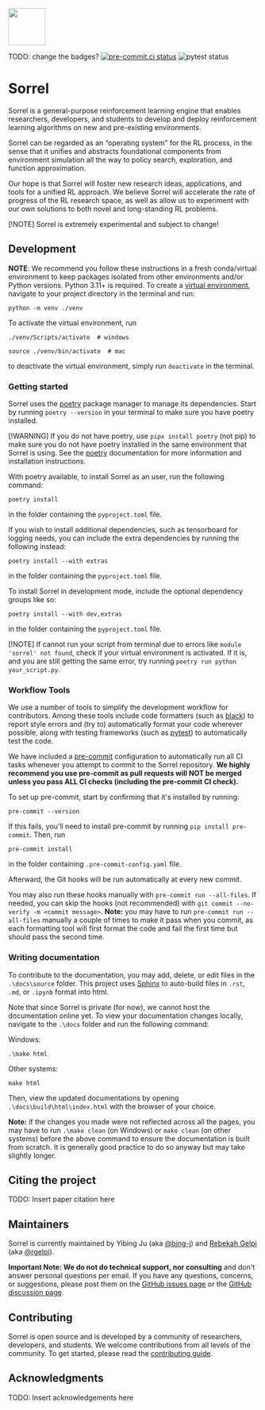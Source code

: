 <img style="width: 75px" src="https://github.com/social-ai-uoft/gem/blob/main/media/gem-pendant.png" />

TODO: change the badges?
[![pre-commit.ci status](https://results.pre-commit.ci/badge/github/social-ai-uoft/sorrel/main.svg)](https://results.pre-commit.ci/latest/github/social-ai-uoft/sorrel/main) ![pytest status](https://github.com/social-ai-uoft/sorrel/workflows/PyTest/badge.svg)

# Sorrel

Sorrel is a general-purpose reinforcement learning engine that enables researchers, developers, and students to 
develop and deploy reinforcement learning algorithms on new and pre-existing environments.

Sorrel can be regarded as an “operating system” for the RL process, in the sense that it unifies and abstracts 
foundational components from environment simulation all the way to policy search, exploration, and function 
approximation.

Our hope is that Sorrel will foster new research ideas, applications, and tools for a unified RL approach. We 
believe Sorrel will accelerate the rate of progress of the RL research space, as well as allow us to experiment 
with our own solutions to both novel and long-standing RL problems.

[!NOTE]
Sorrel is extremely experimental and subject to change!

## Development

**NOTE**: We recommend you follow these instructions in a fresh conda/virtual environment to keep packages isolated 
from other environments and/or Python versions. Python 3.11+ is required. To create a [virtual environment](https://docs.python.org/3/library/venv.html), 
navigate to your project directory in the terminal and run:
```
python -m venv ./venv
```
To activate the virtual environment, run 

```
./venv/Scripts/activate  # windows

source ./venv/bin/activate  # mac
```

to deactivate the virtual environment, simply run ```deactivate``` in the terminal.

### Getting started

Sorrel uses the [poetry](https://python-poetry.org/) package manager to manage its dependencies. Start by 
running ```poetry --version``` in your terminal to make sure you have poetry installed.

[!WARNING]
If you do not have poetry, use ```pipx install poetry``` (not pip) to make sure you do not have poetry installed in the 
same environment that Sorrel is using. 
See the [poetry](https://python-poetry.org/) documentation for more information and 
installation instructions.

With poetry available, to install Sorrel as an user, run the following command:
```
poetry install
```
in the folder containing the ``pyproject.toml`` file.

If you wish to install additional dependencies, such as tensorboard for logging needs, 
you can include the extra dependencies by running the following instead:
```
poetry install --with extras
```
in the folder containing the ``pyproject.toml`` file.

To install Sorrel in development mode, include the optional dependency groups like so:
```
poetry install --with dev,extras
```
in the folder containing the ``pyproject.toml`` file.

[!NOTE]
If cannot run your script from terminal due to errors like ```module 'sorrel' not found```, check if your virtual environment is activated. 
If it is, and you are still getting the same error, try running ```poetry run python your_script.py```.

### Workflow Tools
We use a number of tools to simplify the development workflow for contributors. Among these tools include code 
formatters (such as [black](https://github.com/python/black)) to report style errors and (try to) 
automatically format your code wherever possible, along with testing frameworks (such as 
[pytest](https://pypi.python.org/pypi/pytest)) to automatically test the code.

We have included a [pre-commit](https://pre-commit.com/) configuration to automatically run all CI tasks whenever you 
attempt to commit to the Sorrel repository. **We highly recommend you use pre-commit as pull requests will NOT be 
merged unless you pass ALL CI checks (including the pre-commit CI check).**

To set up pre-commit, start by confirming that it's installed by running:
```
pre-commit --version
```
If this fails, you'll need to install pre-commit by running ``pip install pre-commit``. Then, run
```
pre-commit install
```
in the folder containing ``.pre-commit-config.yaml`` file.

Afterward, the Git hooks will be run automatically at every new commit.

You may also run these hooks manually with ```pre-commit run --all-files```. If needed, you can skip the hooks (not 
recommended) with ```git commit --no-verify -m <commit message>```.
**Note:** you may have to run ```pre-commit run --all-files``` manually a couple of times to make it pass when you commit, 
as each formatting tool will first format the code and fail the first time but should pass the second time.

### Writing documentation

To contribute to the documentation, you may add, delete, or edit files in the ``.\docs\source`` folder. This project 
uses [Sphinx](https://www.sphinx-doc.org/) to auto-build files in ``.rst``, ``.md``, or ``.ipynb`` format into 
html.

Note that since Sorrel is private (for now), we cannot host the documentation online yet. To view your documentation
changes locally, navigate to the ``.\docs`` folder and run the following command:

Windows:
```
.\make html
```

Other systems:
```
make html
```

Then, view the updated documentations by opening ``.\docs\build\html\index.html`` with the browser of your choice.

**Note:** if the changes you made were not reflected across all the pages, you may have to run ```.\make clean``` 
(on Windows) or ```make clean``` (on other systems) before the above command to ensure the documentation is built from 
scratch. It is generally good practice to do so anyway but may take slightly longer.

## Citing the project

TODO: Insert paper citation here

## Maintainers
Sorrel is currently maintained by Yibing Ju (aka [@bing-j](https://github.com/galacticglum)) and [Rebekah Gelpi](https://rgelpi.github.io) (aka [@rgelpi](https://github.com/galacticglum)).

**Important Note: We do not do technical support, nor consulting** and don't answer personal questions per email. If you have any questions, concerns, or suggestions, please post them on the [GitHub issues page](https://github.com/social-ai-uoft/sorrel/issues) or the [GitHub discussion page](https://github.com/social-ai-uoft/sorrel/discussions).

## Contributing

Sorrel is open source and is developed by a community of researchers, developers, and students. We welcome contributions from all levels of the community. To get started, please read the [contributing guide](CONTRIBUTING.md).

## Acknowledgments

TODO: Insert acknowledgements here
